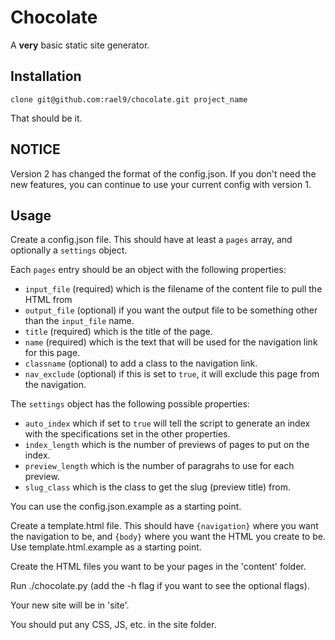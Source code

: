 Chocolate
=========

A __very__ basic static site generator.

Installation
------------

`clone git@github.com:rael9/chocolate.git project_name`

That should be it.

NOTICE
------

Version 2 has changed the format of the config.json. If you don't need the new features, you can continue to use your current config with version 1.

Usage
-----

Create a config.json file. This should have at least a `pages` array, and optionally a `settings` object.

Each `pages` entry should be an object with the following properties:

 - `input_file` (required) which is the filename of the content file to pull the HTML from
 - `output_file` (optional) if you want the output file to be something other than the `input_file` name.
 - `title` (required) which is the title of the page.
 - `name` (required) which is the text that will be used for the navigation link for this page.
 - `classname` (optional) to add a class to the navigation link.
 - `nav_exclude` (optional) if this is set to `true`, it will exclude this page from the navigation.

The `settings` object has the following possible properties:

 - `auto_index` which if set to `true` will tell the script to generate an index with the specifications set in the other properties.
 - `index_length` which is the number of previews of pages to put on the index.
 - `preview_length` which is the number of paragrahs to use for each preview.
 - `slug_class` which is the class to get the slug (preview title) from.

You can use the config.json.example as a starting point.

Create a template.html file. This should have `{navigation}` where you want the navigation to be, and `{body}` where you want the HTML you create to be. Use template.html.example as a starting point.

Create the HTML files you want to be your pages in the 'content' folder.

Run ./chocolate.py (add the -h flag if you want to see the optional flags).

Your new site will be in 'site'.

You should put any CSS, JS, etc. in the site folder.
